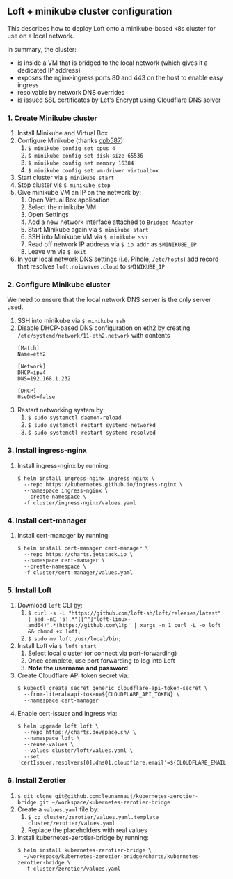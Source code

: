 ## Loft + minikube cluster configuration

This describes how to deploy Loft onto a minikube-based k8s cluster for use on a local network.

In summary, the cluster:
-   is inside a VM that is bridged to the local network (which gives it a dedicated IP address)
-   exposes the nginx-ingress ports 80 and 443 on the host to enable easy ingress
-   resolvable by network DNS overrides
-   is issued SSL certificates by Let's Encrypt using Cloudflare DNS solver

### 1. Create Minikube cluster

1.  Install Minikube and Virtual Box
1.  Configure Minikube (thanks [dpb587](https://dpb587.me/post/2020/04/11/minikube-and-bridged-networking/)):
    1.  `$ minikube config set cpus 4`
    1.  `$ minikube config set disk-size 65536`
    1.  `$ minikube config set memory 16384`
    1.  `$ minikube config set vm-driver virtualbox`
1.  Start cluster via `$ minikube start`
1.  Stop cluster vis `$ minikube stop`
1.  Give minikube VM an IP on the network by:
    1.   Open Virtual Box application
    1.   Select the minikube VM
    1.   Open Settings
    1.   Add a new network interface attached to `Bridged Adapter`
    1.   Start Minikube again via `$ minikube start`
    1.   SSH into Minikube VM via `$ minikube ssh`
    1.   Read off network IP address via `$ ip addr` as `$MINIKUBE_IP`
    1.   Leave vm via `$ exit`
1.  In your local network DNS settings (i.e. Pihole, `/etc/hosts`) add record that resolves `loft.noizwaves.cloud` to `$MINIKUBE_IP`

### 2. Configure Minikube cluster

We need to ensure that the local network DNS server is the only server used.

1.  SSH into minikube via `$ minikube ssh`
1.  Disable DHCP-based DNS configuration on eth2 by creating `/etc/systemd/network/11-eth2.network` with contents
    ```
    [Match]
    Name=eth2

    [Network]
    DHCP=ipv4
    DNS=192.168.1.232

    [DHCP]
    UseDNS=false
    ```
1.  Restart networking system by:
    1.  `$ sudo systemctl daemon-reload`
    1.  `$ sudo systemctl restart systemd-networkd`
    1.  `$ sudo systemctl restart systemd-resolved`

### 3. Install ingress-nginx

1.  Install ingress-nginx by running:
    ```
    $ helm install ingress-nginx ingress-nginx \
      --repo https://kubernetes.github.io/ingress-nginx \
      --namespace ingress-nginx \
      --create-namespace \
      -f cluster/ingress-nginx/values.yaml
    ```

### 4. Install cert-manager

1.  Install cert-manager by running:
    ```
    $ helm install cert-manager cert-manager \
      --repo https://charts.jetstack.io \
      --namespace cert-manager \
      --create-namespace \
      -f cluster/cert-manager/values.yaml
    ```

### 5. Install Loft

1.  Download `loft` CLI [by](https://loft.sh/docs/quickstart#1-download-loft-cli):
    1.  `$ curl -s -L "https://github.com/loft-sh/loft/releases/latest" | sed -nE 's!.*"([^"]*loft-linux-amd64)".*!https://github.com\1!p' | xargs -n 1 curl -L -o loft && chmod +x loft;`
    1.  `$ sudo mv loft /usr/local/bin;`
1.  Install Loft via `$ loft start`
    1.  Select local cluster (or connect via port-forwarding)
    1.  Once complete, use port forwarding to log into Loft
    1.  **Note the username and password**
1.  Create Cloudflare API token secret via:
    ```
    $ kubectl create secret generic cloudflare-api-token-secret \
      --from-literal=api-token=${CLOUDFLARE_API_TOKEN} \
      --namespace cert-manager
    ```
1.  Enable cert-issuer and ingress via:
    ```
    $ helm upgrade loft loft \
      --repo https://charts.devspace.sh/ \
      --namespace loft \
      --reuse-values \
      --values cluster/loft/values.yaml \
      --set 'certIssuer.resolvers[0].dns01.cloudflare.email'=${CLOUDFLARE_EMAIL}
    ```

### 6. Install Zerotier

1.  `$ git clone git@github.com:leunamnauj/kubernetes-zerotier-bridge.git ~/workspace/kubernetes-zerotier-bridge`
1.  Create a `values.yaml` file by:
    1.  `$ cp cluster/zerotier/values.yaml.template cluster/zerotier/values.yaml`
    1.  Replace the placeholders with real values
1.  Install kubernetes-zerotier-bridge by running:
    ```
    $ helm install kubernetes-zerotier-bridge \
      ~/workspace/kubernetes-zerotier-bridge/charts/kubernetes-zerotier-bridge \
      -f cluster/zerotier/values.yaml
    ```

